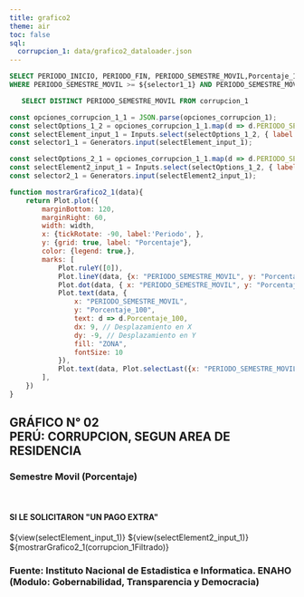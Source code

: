 ```yaml
---
title: grafico2
theme: air
toc: false
sql:
  corrupcion_1: data/grafico2_dataloader.json
---
```


```sql id=corrupcion_1Filtrado
SELECT PERIODO_INICIO, PERIODO_FIN, PERIODO_SEMESTRE_MOVIL,Porcentaje_100,ZONA FROM corrupcion_1 
WHERE PERIODO_SEMESTRE_MOVIL >= ${selector1_1} AND PERIODO_SEMESTRE_MOVIL <= ${selector2_1}
```

```sql id=opciones_corrupcion_1
   SELECT DISTINCT PERIODO_SEMESTRE_MOVIL FROM corrupcion_1 
```

```js
const opciones_corrupcion_1_1 = JSON.parse(opciones_corrupcion_1);
const selectOptions_1_2 = opciones_corrupcion_1_1.map(d => d.PERIODO_SEMESTRE_MOVIL); 
const selectElement_input_1 = Inputs.select(selectOptions_1_2, { label: "Desde", value: '2022-04 a 2022-09' });
const selector1_1 = Generators.input(selectElement_input_1);

const selectOptions_2_1 = opciones_corrupcion_1_1.map(d => d.PERIODO_SEMESTRE_MOVIL); 
const selectElement2_input_1 = Inputs.select(selectOptions_1_2, { label: "Hasta", value: '2023-07 a 2023-12' });
const selector2_1 = Generators.input(selectElement2_input_1);

function mostrarGrafico2_1(data){
    return Plot.plot({
        marginBottom: 120,
        marginRight: 60,
        width: width,
        x: {tickRotate: -90, label:'Periodo', },
        y: {grid: true, label: "Porcentaje"},
        color: {legend: true,},
        marks: [
            Plot.ruleY([0]),
            Plot.lineY(data, {x: "PERIODO_SEMESTRE_MOVIL", y: "Porcentaje_100", stroke:"ZONA", tip:true, strokeWidth: 3, curve: "monotone-x"}),
            Plot.dot(data, { x: "PERIODO_SEMESTRE_MOVIL", y: "Porcentaje_100", fill: "ZONA" }),
            Plot.text(data, {
                x: "PERIODO_SEMESTRE_MOVIL",
                y: "Porcentaje_100",
                text: d => d.Porcentaje_100,
                dx: 9, // Desplazamiento en X
                dy: -9, // Desplazamiento en Y
                fill: "ZONA",
                fontSize: 10
            }),
            Plot.text(data, Plot.selectLast({x: "PERIODO_SEMESTRE_MOVIL", y: "Porcentaje_100", z: "ZONA", text: "ZONA", textAnchor: "start", dx:7, dy: 0, fill: "ZONA", textOverflow:'ellipsis', lineWidth:8}))
        ],
    })
}
```
<div class="card">
    <h2>GRÁFICO N° 02 <br> PERÚ: CORRUPCION, SEGUN AREA DE RESIDENCIA</h2>
    <h3>Semestre Movil (Porcentaje)</h3><br>
    <h4>SI LE SOLICITARON "UN PAGO EXTRA"</h4>
    ${view(selectElement_input_1)}
    ${view(selectElement2_input_1)}
    ${mostrarGrafico2_1(corrupcion_1Filtrado)}
    <h3>Fuente: Instituto Nacional de Estadistica e Informatica. 
    ENAHO (Modulo: Gobernabilidad, Transparencia y Democracia)</h3>
</div>
